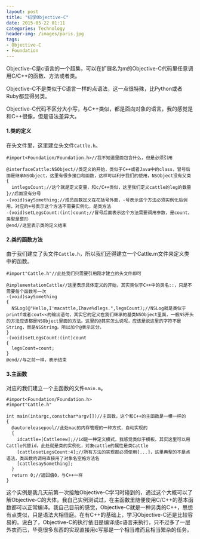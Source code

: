 ```yaml
---
layout: post
title: "初学Objective-C"
date: 2015-05-22 01:11
categories: Technology
header-img: /images/paris.jpg
tags:
- Objective-C
- Foundation
---
```

Objective-C是c语言的一个超集，可以在扩展名为m的Objective-C代码里任意调用C/C++的函数、方法或者类。

Objective-C不是类似于C语言一样的点语法，这一点很特殊，比Python或者Ruby都显得另类。

Objective-C代码不区分大小写，与C++类似，都是面向对象的语言，我的感觉是和C++很像，但是语法差异大。

#### 1.类的定义
在头文件里，这里建立头文件```Cattle.h```。
```shell
#import<Foundation/Foundation.h>//我不知道里面包含什么，但是必须引用

@interfaceCattle:NSObject//类定义的开始，类似于C++或者Java中的class，冒号后面是继承NSObject，这里有很多接口和函数，这样可以利于我们的使用，NSObject没有父类
{
  intlegsCount;//这个就是定义变量，和c/C++类似，这里我们定义cattle的leg的数量
}//后面没有分号
-(void)saySomething;//成员函数定义在花括号外面，-号表示这个方法必须实例化后调用，对应的+号表示这个方法不需要实例化，是类方法
-(void)setLegsCount:(int)count;//冒号后面表示这个方法需要调用参数，是count，类型是整形
@end//这里表示类的定义结束
```
#### 2.类的函数方法
由于我们建立了头文件```Cattle.h```，所以我们还得建立一个Cattle.m文件来定义类中的函数。
```shell
#import"Cattle.h"//此处我们只需要引用刚才建立的头文件即可

@implementationCattle//这里表示具体定义的开始，其实类似于C++中的类名::，只是不需要每个函数写一次
-(void)saySomething
{
  NSLog(@"Hello,I'macattle,Ihave%dlegs.",legsCount);//NSLog就是类似于printf或者cout<<的输出语句，其实它的定义在我们继承的基类NSObject里面，一般NS开头的方法应该都是NSObject里面的方法。这里的@其实怎么说呢，应该是说这里的字符不是String，而是NSString。所以加个@表示区分。
}
-(void)setLegsCount:(int)count
{
  legsCount=count;
}
@end//与之前一样，表示结束
```
#### 3.主函数
对应的我们建立一个主函数的文件```main.m```。
```shell
#import<Foundation/Foundation.h>
#import"Cattle.h"

int main(intargc,constchar*argv[])//主函数，这个和C++的主函数是一模一样的
{
  @autoreleasepool//此处mac的内存管理的一种方式，自动实现的
  {
    idcattle=[Cattlenew];//id是一种定义模式，我感觉类似于模板，其实这里可以用Cattle代替id，此处就是类的实例化，对象cattle的属性是类Cattle
    [cattlesetLegsCount:4];//所有方法的实现都必须使用[...]，这里典型的不是点语法，类函数的调用直接用了对象名空格方法名
    [cattlesaySomething];
  }
  return 0;//返回值0，与C++一样
}
```

这个实例是我几天前第一次接触Objective-C学习时碰到的，通过这个大概可以了解Objective-C的大体。我自己实例测试过，在主函数里随便使用C/C++的基本函数都可以正常编译。我自己目前的感觉，Objective-C就是一种另类的C++，思想有点类似，只是语法大相径庭。在有C++的基础上，学习Objective-C还是比较容易的。说白了，Objective-C的执行依旧是编译成c语言来执行，只不过多了一层外衣而已，毕竟很多东西的实现直接用c写那是一个相当难而且相当繁杂的任务。
